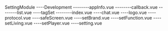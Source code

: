SettingModule
----Development
--------appInfo.vue
--------callback.vue
--------list.vue
----tagSet
--------index.vue
----chat.vue
----logo.vue
----protocol.vue
----safeScreen.vue
----setBrand.vue
----setFunction.vue
----setLiving.vue
----setPlayer.vue
----setting.vue

